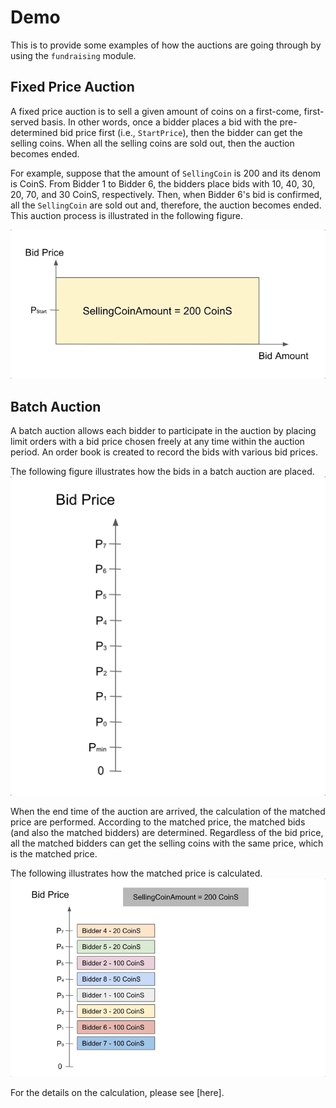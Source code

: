 # Demo

This is to provide some examples of how the auctions are going through by using the `fundraising` module.

## Fixed Price Auction
A fixed price auction is to sell a given amount of coins on a first-come, first-served basis.
In other words, once a bidder places a bid with the pre-determined bid price first (i.e., `StartPrice`), then the bidder can get the selling coins. 
When all the selling coins are sold out, then the auction becomes ended. 

For example, suppose that the amount of `SellingCoin` is 200 and its denom is CoinS. 
From Bidder 1 to Bidder 6, the bidders place bids with 10, 40, 30, 20, 70, and 30 CoinS, respectively.
Then, when Bidder 6's bid is confirmed, all the `SellingCoin` are sold out and, therefore, the auction becomes ended.
This auction process is illustrated in the following figure.

![alt text][fixedPriceAuction_example]


## Batch Auction
A batch auction allows each bidder to participate in the auction by placing limit orders with a bid price chosen freely at any time within the auction period. 
An order book is created to record the bids with various bid prices.

The following figure illustrates how the bids in a batch auction are placed. 
![alt text][batchAuction_bid_example]


When the end time of the auction are arrived, the calculation of the matched price are performed.
According to the matched price, the matched bids (and also the matched bidders) are determined. 
Regardless of the bid price, all the matched bidders can get the selling coins with the same price, which is the matched price.

The following illustrates how the matched price is calculated.
![alt text][batchAuction_cal_example]

For the details on the calculation, please see [here].
<!-- (/x/fundraising/spec/05_end_block.md). -->


[fixedPriceAuction_example]: ./figures/FixedPriceAuction_bid_example.gif "Example of Fixed Price Auction"
[batchAuction_bid_example]: ./figures/BatchAuction_bid_example.gif "Example of Bidding to Batch Auction"
[batchAuction_cal_example]: ./figures/BatchAuction_cal_example.gif "Example of Matched Price Calculation in Batch Auction"
